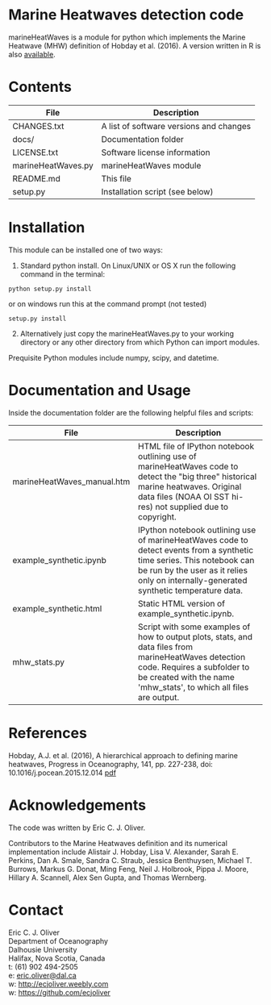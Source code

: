 # Marine Heatwaves detection code

marineHeatWaves is a module for python which implements the Marine Heatwave (MHW) definition of Hobday et al. (2016). A version written in R is also [available](https://robwschlegel.github.io/heatwaveR/index.html).

# Contents

|File                 |Description|
|---------------------|-----------|
|CHANGES.txt          |A list of software versions and changes|
|docs/                |Documentation folder|
|LICENSE.txt          |Software license information|
|marineHeatWaves.py   |marineHeatWaves module|
|README.md            |This file|
|setup.py             |Installation script (see below)|

# Installation

This module can be installed one of two ways:

1. Standard python install. On Linux/UNIX or OS X run the following command in the terminal:  
  ```
  python setup.py install
  ```  
  or on windows run this at the command prompt (not tested)  
  ```
  setup.py install
  ```
2. Alternatively just copy the marineHeatWaves.py to your working directory or any other directory from which Python can import modules.

Prequisite Python modules include numpy, scipy, and datetime.

# Documentation and Usage

Inside the documentation folder are the following helpful files and scripts:

|File                      |Description|
|--------------------------|-----------|
|marineHeatWaves_manual.htm|HTML file of IPython notebook outlining use of marineHeatWaves code to detect the "big three" historical marine heatwaves. Original data files (NOAA OI SST hi-res) not supplied due to copyright.|
|example_synthetic.ipynb   |IPython notebook outlining use of marineHeatWaves code to detect events from a synthetic time series. This notebook can be run by the user as it relies only on internally-generated synthetic temperature data.|
|example_synthetic.html    |Static HTML version of example_synthetic.ipynb.|
|mhw_stats.py              |Script with some examples of how to output plots, stats, and data files from marineHeatWaves detection code. Requires a subfolder to be created with the name 'mhw_stats', to which all files are output.|

# References

Hobday, A.J. et al. (2016), A hierarchical approach to defining marine heatwaves, Progress in Oceanography, 141, pp. 227-238, doi: 10.1016/j.pocean.2015.12.014 [pdf](http://passage.phys.ocean.dal.ca/~olivere/docs/Hobdayetal_2016_PO_HierarchMHWDefn.pdf)

# Acknowledgements

The code was written by Eric C. J. Oliver.

Contributors to the Marine Heatwaves definition and its numerical implementation include  Alistair J. Hobday, Lisa V. Alexander, Sarah E. Perkins, Dan A. Smale, Sandra C. Straub, Jessica Benthuysen, Michael T. Burrows, Markus G. Donat, Ming Feng, Neil J. Holbrook, Pippa J. Moore, Hillary A. Scannell, Alex Sen Gupta, and Thomas Wernberg.

# Contact

Eric C. J. Oliver  
Department of Oceanography  
Dalhousie University  
Halifax, Nova Scotia, Canada  
t: (61) 902 494-2505  
e: eric.oliver@dal.ca  
w: http://ecjoliver.weebly.com  
w: https://github.com/ecjoliver  

